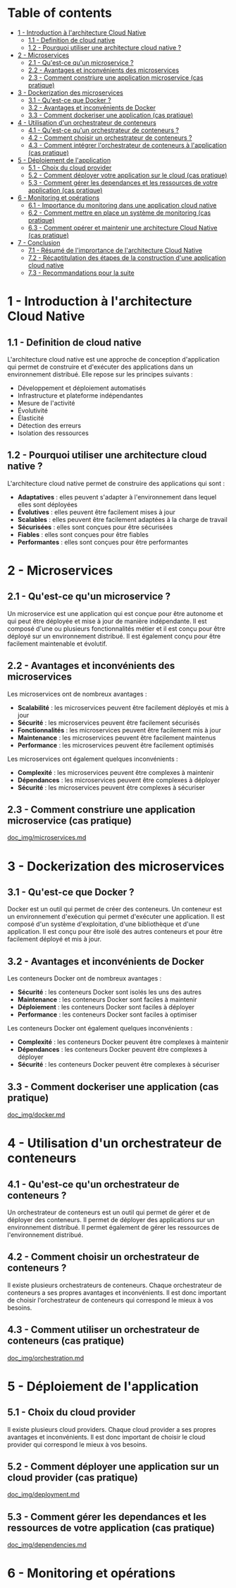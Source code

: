 # Table of contents 


- [1 - Introduction à l'architecture Cloud Native](#1---introduction-à-larchitecture-cloud-native)
  - [1.1 - Definition de cloud native](#11---definition-de-cloud-native)
  - [1.2 - Pourquoi utiliser une architecture cloud native ?](#12---pourquoi-utiliser-une-architecture-cloud-native-)
- [2 - Microservices](#2---microservices)
  - [2.1 - Qu'est-ce qu'un microservice ?](#21---quest-ce-quun-microservice-)
  - [2.2 - Avantages et inconvénients des microservices](#22---avantages-et-inconvénients-des-microservices)
  - [2.3 - Comment constriure une application microservice (cas pratique)](doc_img/microservices.md)
- [3 - Dockerization des microservices](#3---dockerization-des-microservices)
  - [3.1 - Qu'est-ce que Docker ?](#31---quest-ce-que-docker-)
  - [3.2 - Avantages et inconvénients de Docker](#32---avantages-et-inconvénients-de-docker)
  - [3.3 - Comment dockeriser une application (cas pratique)](doc_img/docker.md)
- [4 - Utilisation d'un orchestrateur de conteneurs](#4---utilisation-dun-orchestrateur-de-conteneurs)
  - [4.1 - Qu'est-ce qu'un orchestrateur de conteneurs ?](#41---quest-ce-quun-orchestrateur-de-conteneurs-)
  - [4.2 - Comment choisir un orchestrateur de conteneurs ?](#42---comment-choisir-un-orchestrateur-de-conteneurs-)
  - [4.3 - Comment intégrer l'orchestrateur de conteneurs à l'application (cas pratique)](doc_img/kubernetes.md)
- [5 - Déploiement de l'application](#5---déploiement-de-lapplication)
  - [5.1 - Choix du cloud provider](#51---choix-du-cloud-provider)
  - [5.2 - Comment déployer votre application sur le cloud (cas pratique)](doc_img/deployment.md)
  - [5.3 - Comment gérer les dependances et les ressources de votre application (cas pratique)](doc_img/kustomize.md)
- [6 - Monitoring et opérations](#6---monitoring-et-opérations)
  - [6.1 - Importance du monitoring dans une application cloud native](#61---importance-du-monitoring-dans-une-application-cloud-native)
  - [6.2 - Comment mettre en place un système de monitoring (cas pratique)](doc_img/monitoring.md)
  - [6.3 - Comment opérer et maintenir une architecture Cloud Native (cas pratique)](doc_img/operations.md)
- [7 - Conclusion](#7---conclusion)
  - [7.1 - Résumé de l'imprortance de l'architecture Cloud Native](#71---résumé-de-limprortance-de-larchitecture-cloud-native)
  - [7.2 - Récaptitulation des étapes de la construction d'une application cloud native](#72---récaptitulation-des-étapes-de-la-construction-dune-application-cloud-native)
  - [7.3 - Recommandations pour la suite](#73---recommandations-pour-la-suite)


# 1 - Introduction à l'architecture Cloud Native

## 1.1 - Definition de cloud native

L'architecture cloud native est une approche de conception d'application qui permet de construire et d'exécuter des applications dans un environnement distribué. Elle repose sur les principes suivants :

- Développement et déploiement automatisés
- Infrastructure et plateforme indépendantes
- Mesure de l'activité
- Évolutivité
- Élasticité
- Détection des erreurs
- Isolation des ressources

## 1.2 - Pourquoi utiliser une architecture cloud native ?

L'architecture cloud native permet de construire des applications qui sont :

- **Adaptatives** : elles peuvent s'adapter à l'environnement dans lequel elles sont déployées
- **Évolutives** : elles peuvent être facilement mises à jour
- **Scalables** : elles peuvent être facilement adaptées à la charge de travail
- **Sécurisées** : elles sont conçues pour être sécurisées
- **Fiables** : elles sont conçues pour être fiables
- **Performantes** : elles sont conçues pour être performantes

# 2 - Microservices

## 2.1 - Qu'est-ce qu'un microservice ?

Un microservice est une application qui est conçue pour être autonome et qui peut être déployée et mise à jour de manière indépendante. Il est composé d'une ou plusieurs fonctionnalités métier et il est conçu pour être déployé sur un environnement distribué. Il est également conçu pour être facilement maintenable et évolutif.

## 2.2 - Avantages et inconvénients des microservices

Les microservices ont de nombreux avantages :

- **Scalabilité** : les microservices peuvent être facilement déployés et mis à jour
- **Sécurité** : les microservices peuvent être facilement sécurisés
- **Fonctionnalités** : les microservices peuvent être facilement mis à jour
- **Maintenance** : les microservices peuvent être facilement maintenus
- **Performance** : les microservices peuvent être facilement optimisés

Les microservices ont également quelques inconvénients :

- **Complexité** : les microservices peuvent être complexes à maintenir
- **Dépendances** : les microservices peuvent être complexes à déployer
- **Sécurité** : les microservices peuvent être complexes à sécuriser

## 2.3 - Comment constriure une application microservice (cas pratique)

[doc_img/microservices.md](doc_img/microservices.md)

# 3 - Dockerization des microservices

## 3.1 - Qu'est-ce que Docker ?

Docker est un outil qui permet de créer des conteneurs. Un conteneur est un environnement d'exécution qui permet d'exécuter une application. Il est composé d'un système d'exploitation, d'une bibliothèque et d'une application. Il est conçu pour être isolé des autres conteneurs et pour être facilement déployé et mis à jour.

## 3.2 - Avantages et inconvénients de Docker

Les conteneurs Docker ont de nombreux avantages :

- **Sécurité** : les conteneurs Docker sont isolés les uns des autres
- **Maintenance** : les conteneurs Docker sont faciles à maintenir
- **Déploiement** : les conteneurs Docker sont faciles à déployer
- **Performance** : les conteneurs Docker sont faciles à optimiser

Les conteneurs Docker ont également quelques inconvénients :

- **Complexité** : les conteneurs Docker peuvent être complexes à maintenir
- **Dépendances** : les conteneurs Docker peuvent être complexes à déployer
- **Sécurité** : les conteneurs Docker peuvent être complexes à sécuriser

## 3.3 - Comment dockeriser une application (cas pratique)

[doc_img/docker.md](doc_img/docker.md)

# 4 - Utilisation d'un orchestrateur de conteneurs

## 4.1 - Qu'est-ce qu'un orchestrateur de conteneurs ?

Un orchestrateur de conteneurs est un outil qui permet de gérer et de déployer des conteneurs. Il permet de déployer des applications sur un environnement distribué. Il permet également de gérer les ressources de l'environnement distribué.

## 4.2 - Comment choisir un orchestrateur de conteneurs ?

Il existe plusieurs orchestrateurs de conteneurs. Chaque orchestrateur de conteneurs a ses propres avantages et inconvénients. Il est donc important de choisir l'orchestrateur de conteneurs qui correspond le mieux à vos besoins.

## 4.3 - Comment utiliser un orchestrateur de conteneurs (cas pratique)

[doc_img/orchestration.md](doc_img/orchestration.md)

# 5 - Déploiement de l'application

## 5.1 - Choix du cloud provider

Il existe plusieurs cloud providers. Chaque cloud provider a ses propres avantages et inconvénients. Il est donc important de choisir le cloud provider qui correspond le mieux à vos besoins.

## 5.2 - Comment déployer une application sur un cloud provider (cas pratique)

[doc_img/deployment.md](doc_img/deployment.md)

## 5.3 - Comment gérer les dependances et les ressources de votre application (cas pratique)

[doc_img/dependencies.md](doc_img/dependencies.md)

# 6 - Monitoring et opérations


































